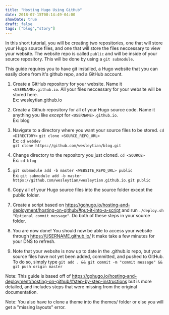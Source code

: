 ```yaml
---
title: "Hosting Hugo Using GitHub"
date: 2018-07-15T00:14:49-04:00
showDate: true
draft: false
tags: ["blog","story"]
---
```


In this short tutorial, you will be creating two repositories, one that will store your Hugo source files, and one that will store the files neccessary to view your website. The website repo is called `public` and will be inside of your source repository. This will be done by using a `git submodule`.

This guide requires you to have git installed, a Hugo website that you can easily clone from it's github repo, and a GitHub account.

1. Create a GitHub repository for your website. Name it `<USERNAME>.github.io`. All your files neccessary for your website will be stored here.  
	Ex: wesleytian.github.io

2. Create a Github repository for all of your Hugo source code. Name it anything you like _except_ for `<USERNAME>.github.io`.  
	Ex: blog

3. Navigate to a directory where you want your source files to be stored. `cd <DIRECTORY>` `git clone <SOURCE_REPO_URL>`  
	Ex: `cd webdev`  
	`git clone https://github.com/wesleytian/blog.git`

4. Change directory to the repository you just cloned. `cd <SOURCE>`  
Ex: `cd blog`


5. `git submodule add -b master <WEBSITE_REPO_URL> public`  
Ex: `git submodule add -b master https://github.com/wesleytian/wesleytian.github.io.git public`

6. Copy all of your Hugo source files into the source folder except the public folder. 

7. Create a script based on https://gohugo.io/hosting-and-deployment/hosting-on-github/#put-it-into-a-script
and run `./deploy.sh "Optional commit message"`. Do both of these steps in your source folder.

8. You are now done! You should now be able to access your website through https://USERNAME.github.io/ It make take a few minutes for your DNS to refresh.

9. Note that your website is now up to date in the <USERNAME>.github.io repo, but your source files have not yet been added, committed, and pushed to GitHub. To do so, simply type `git add . && git commit -m "commit message" && git push origin master`

Note: This guide is based off of https://gohugo.io/hosting-and-deployment/hosting-on-github/#step-by-step-instructions
but is more detailed, and includes steps that were missing from the original documentation.

Note: You also have to clone a theme into the themes/ folder or else you will get a "missing layouts" error.

